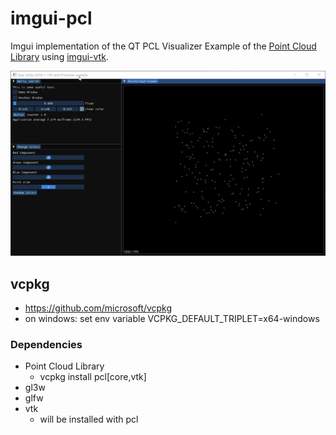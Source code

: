 # imgui-pcl

Imgui implementation of the QT PCL Visualizer Example of the [Point Cloud Library](https://github.com/PointCloudLibrary/pcl/tree/master) using [imgui-vtk](https://github.com/trlsmax/imgui-vtk).

![](Imgui-pcl-demo.gif)

## vcpkg

- https://github.com/microsoft/vcpkg
- on windows: set env variable VCPKG_DEFAULT_TRIPLET=x64-windows

### Dependencies

- Point Cloud Library
  - vcpkg install pcl[core,vtk]
- gl3w
- glfw
- vtk
  - will be installed with pcl
